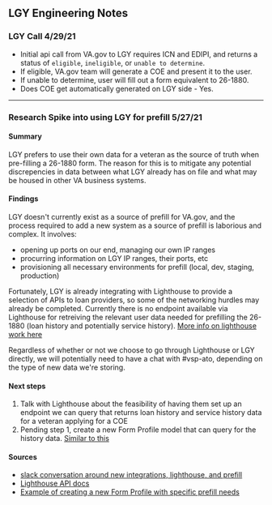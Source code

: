 
## LGY Engineering Notes

### LGY Call 4/29/21
- Initial api call from VA.gov to LGY requires ICN and EDIPI, and returns a status of `eligible`, `ineligible`, or `unable to determine`.
- If eligible, VA.gov team will generate a COE and present it to the user. 
- If unable to determine, user will fill out a form equivalent to 26-1880.
- Does COE get automatically generated on LGY side - Yes.

---

### Research Spike into using LGY for prefill 5/27/21
#### Summary
LGY prefers to use their own data for a veteran as the source of truth when pre-filling a 26-1880 form. The reason for this is to mitigate any potential discrepencies in data between what LGY already has on file and what may be housed in other VA business systems. 

#### Findings
LGY doesn't currently exist as a source of prefill for VA.gov, and the process required to add a new system as a source of prefill is laborious and complex. It involves:
  - opening up ports on our end, managing our own IP ranges
  - procurring information on LGY IP ranges, their ports, etc
  - provisioning all necessary environments for prefill (local, dev, staging, production)

Fortunately, LGY is already integrating with Lighthouse to provide a selection of APIs to loan providers, so some of the networking hurdles may already be completed. Currently there is no endpoint available via Lighthouse for retreiving the relevant user data needed for prefilling the 26-1880 (loan history and potentially service history). [More info on lighthouse work here](https://developer.va.gov/explore/benefits/docs/loan_guaranty?version=current)

Regardless of whether or not we choose to go through Lighthouse or LGY directly, we will potentially need to have a chat with #vsp-ato, depending on the type of new data we're storing. 

#### Next steps
1. Talk with Lighthouse about the feasibility of having them set up an endpoint we can query that returns loan history and service history data for a veteran applying for a COE
2. Pending step 1, create a new Form Profile model that can query for the history data. [Similar to this](https://github.com/department-of-veterans-affairs/vets-api/blob/master/app/models/form_profiles/va_5655.rb#L10)

#### Sources
- [slack conversation around new integrations, lighthouse, and prefill](https://dsva.slack.com/archives/CBU0KDSB1/p1622047365044400)
- [Lighthouse API docs](https://developer.va.gov/explore/benefits/docs/loan_guaranty?version=current)
- [Example of creating a new Form Profile with specific prefill needs](https://github.com/department-of-veterans-affairs/vets-api/blob/master/app/models/form_profiles/va_5655.rb#L10)
